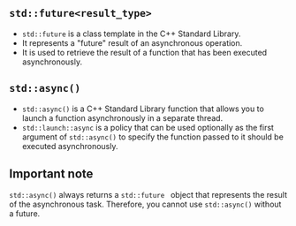 ## ```std::future<result_type>```
- ```std::future``` is a class template in the C++ Standard Library.
- It represents a "future" result of an asynchronous operation.
- It is used to retrieve the result of a function that has been executed asynchronously.

## ```std::async()```
- ```std::async()``` is a C++ Standard Library function that allows you to launch a function asynchronously in a separate thread.
- ```std::launch::async``` is a policy that can be used optionally as the first argument of ```std::async()``` to specify the function passed to it should be executed asynchronously.

## Important note

```std::async()``` always returns a ```std::future ``` object that represents the result of the asynchronous task. Therefore, you cannot use ```std::async()``` without a future.